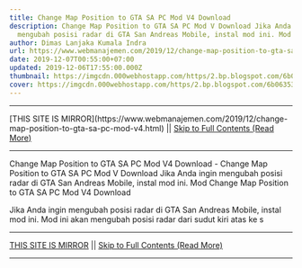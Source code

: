 ```yaml
---
title: Change Map Position to GTA SA PC Mod V4 Download
description: Change Map Position to GTA SA PC Mod V Download Jika Anda ingin
  mengubah posisi radar di GTA San Andreas Mobile, instal mod ini. Mod
author: Dimas Lanjaka Kumala Indra
url: https://www.webmanajemen.com/2019/12/change-map-position-to-gta-sa-pc-mod-v4.html
date: 2019-12-07T00:55:00+07:00
updated: 2019-12-06T17:55:00.000Z
thumbnail: https://imgcdn.000webhostapp.com/https/2.bp.blogspot.com/6b063537c79ace6e9123dd35249248fa.jpeg
cover: https://imgcdn.000webhostapp.com/https/2.bp.blogspot.com/6b063537c79ace6e9123dd35249248fa.jpeg
---
```


<hr/> [THIS SITE IS MIRROR](https://www.webmanajemen.com/2019/12/change-map-position-to-gta-sa-pc-mod-v4.html) || <a href="https://www.webmanajemen.com/2019/12/change-map-position-to-gta-sa-pc-mod-v4.html" rel="follow" class="button" id="read-more">Skip to Full Contents (Read More)</a> <hr/> Change Map Position to GTA SA PC Mod V4 Download - Change Map Position to GTA SA PC Mod V Download Jika Anda ingin mengubah posisi radar di GTA San Andreas Mobile, instal mod ini. Mod Change Map Position to GTA SA PC Mod V4 Download 




 
  Jika Anda ingin mengubah posisi radar di GTA San Andreas Mobile, instal mod ini.  Mod ini akan mengubah posisi radar dari sudut kiri atas ke s <hr/> [THIS SITE IS MIRROR](https://www.webmanajemen.com/2019/12/change-map-position-to-gta-sa-pc-mod-v4.html) || <a href="https://www.webmanajemen.com/2019/12/change-map-position-to-gta-sa-pc-mod-v4.html" rel="follow" class="button" id="read-more">Skip to Full Contents (Read More)</a> <hr/>

<script>
    if (location.host.includes('dimaslanjaka12')) {
      location.replace('https://www.webmanajemen.com/2019/12/change-map-position-to-gta-sa-pc-mod-v4.html');
    }
  </script>